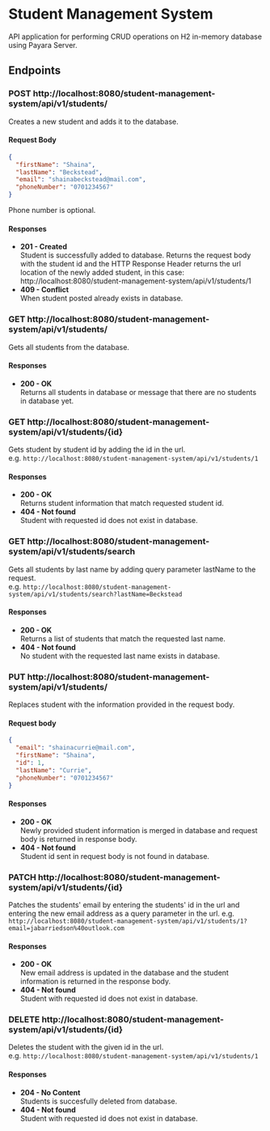 # Student Management System

API application for performing CRUD operations on H2 in-memory database using Payara Server.

## Endpoints

### POST http://localhost:8080/student-management-system/api/v1/students/  
Creates a new student and adds it to the database.

#### Request Body
```json
{
  "firstName": "Shaina", 
  "lastName": "Beckstead", 
  "email": "shainabeckstead@mail.com", 
  "phoneNumber": "0701234567"
}
```  
Phone number is optional.

#### Responses
- **201 - Created**  
Student is successfully added to database. Returns the request body with the student id and the HTTP Response Header returns the url location of the newly added student, in this case: 	http://localhost:8080/student-management-system/api/v1/students/1
- **409 - Conflict**  
When student posted already exists in database.

### GET http://localhost:8080/student-management-system/api/v1/students/  
Gets all students from the database.

#### Responses
- **200 - OK**  
Returns all students in database or message that there are no students in database yet.

### GET http://localhost:8080/student-management-system/api/v1/students/{id}
Gets student by student id by adding the id in the url.  
e.g. `http://localhost:8080/student-management-system/api/v1/students/1`

#### Responses
- **200 - OK**  
Returns student information that match requested student id.
- **404 - Not found**  
Student with requested id does not exist in database.

### GET http://localhost:8080/student-management-system/api/v1/students/search
Gets all students by last name by adding query parameter lastName to the request.  
e.g. `http://localhost:8080/student-management-system/api/v1/students/search?lastName=Beckstead`
#### Responses
- **200 - OK**  
Returns a list of students that match the requested last name.
- **404 - Not found**  
No student with the requested last name exists in database. 

### PUT http://localhost:8080/student-management-system/api/v1/students/
Replaces student with the information provided in the request body.
#### Request body
```json
{
  "email": "shainacurrie@mail.com",
  "firstName": "Shaina",
  "id": 1,
  "lastName": "Currie",
  "phoneNumber": "0701234567"
}
```
#### Responses
- **200 - OK**  
Newly provided student information is merged in database and request body is returned in response body.
- **404 - Not found**  
Student id sent in request body is not found in database.

### PATCH http://localhost:8080/student-management-system/api/v1/students/{id}
Patches the students' email by entering the students' id in the url and entering the new email address as a query parameter in the url.
e.g. `http://localhost:8080/student-management-system/api/v1/students/1?email=jabarriedson%40outlook.com`

#### Responses
- **200 - OK**  
New email address is updated in the database and the student information is returned in the response body.
- **404 - Not found**  
Student with requested id does not exist in database.

### DELETE http://localhost:8080/student-management-system/api/v1/students/{id}
Deletes the student with the given id in the url.  
e.g. `http://localhost:8080/student-management-system/api/v1/students/1`

#### Responses
- **204 - No Content**  
Students is succesfully deleted from database.
- **404 - Not found**  
  Student with requested id does not exist in database.